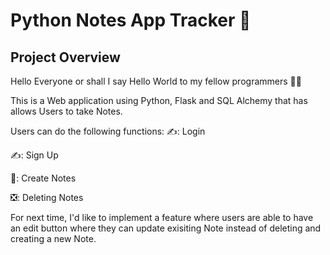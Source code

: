 
# Python Notes App Tracker :rocket:


<h2>Project Overview</h2>


Hello Everyone or shall I say Hello World to my fellow programmers  :technologist:

This is a Web application using Python, Flask and SQL Alchemy that has allows Users to take Notes.

Users can do the following functions: 
 ✍️: Login

 ✍️: Sign Up

 📓: Create Notes

 ❎: Deleting Notes

For next time, I'd like to implement a feature where users are able to have an edit button where they can update exisiting Note instead of deleting and creating a new Note.
